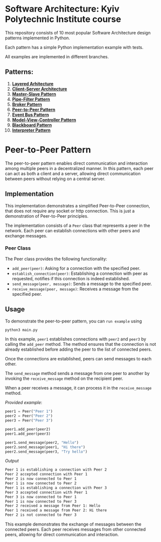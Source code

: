 # Software Architecture: Kyiv Polytechnic Institute course

This repository consists of 10 most popular Software Architecture design patterns implemented in Python.

Each pattern has a simple Python implementation example with tests.

All examples are implemented in different branches.

## Patterns:

1. [**Layered Arhitecture**](https://github.com/annavasylashko/kpi-architecture/tree/layered-architecture)
2. [**Client-Server Architecture**](https://github.com/annavasylashko/kpi-architecture/tree/client-server)
3. [**Master-Slave Pattern**](https://github.com/annavasylashko/kpi-architecture/tree/master-slave)
4. [**Pipe-Filter Pattern**](https://github.com/annavasylashko/kpi-architecture/tree/pipe-filter)
5. [**Broker Pattern**](https://github.com/annavasylashko/kpi-architecture/tree/broker)
6. [**Peer-to-Peer Pattern**](https://github.com/annavasylashko/kpi-architecture/tree/peer-to-peer)
7. [**Event Bus Pattern**](https://github.com/annavasylashko/kpi-architecture/tree/event-bus)
8. [**Model-View-Controller Pattern**](https://github.com/annavasylashko/kpi-architecture/tree/mvc)
9. [**Blackboard Pattern**](https://github.com/annavasylashko/kpi-architecture/tree/blackboard)
10. [**Interpreter Pattern**](https://github.com/annavasylashko/kpi-architecture/tree/interpreter)

# Peer-to-Peer Pattern

The peer-to-peer pattern enables direct communication and interaction among multiple peers in a decentralized manner. In this pattern, each peer can act as both a client and a server, allowing direct communication between peers without relying on a central server.

## Implementation

This implementation demonstrates a simplified Peer-to-Peer connection, that does not require any socket or http connection.
This is just a demonstration of Peer-to-Peer principles.

The implementation consists of a `Peer` class that represents a peer in the network. Each peer can establish connections with other peers and exchange messages.

### Peer Class

The Peer class provides the following functionality:

- `add_peer(peer)`: Asking for a connection with the specified peer.
- `establish_connection(peer)`: Establishing a connection with peer as requested, notifies if this connection is indeed established.
- `send_message(peer, message)`: Sends a message to the specified peer.
- `receive_message(peer, message)`: Receives a message from the specified peer.

## Usage

To demonstrate the peer-to-peer pattern, you can `run example` using
```zsh
python3 main.py
```

In this example, `peer1` establishes connections with `peer2` and `peer3` by calling the `add_peer` method. The method ensures that the connection is not already established before adding the peer to the list of connected peers.

Once the connections are established, peers can send messages to each other.

The `send_message` method sends a message from one peer to another by invoking the `receive_message` method on the recipient peer.

When a peer receives a message, it can process it in the `receive_message` method.

*Provided example*:
```python
peer1 = Peer("Peer 1")
peer2 = Peer("Peer 2")
peer3 = Peer("Peer 3")

peer1.add_peer(peer2)
peer1.add_peer(peer3)

peer1.send_message(peer2, "Hello")
peer2.send_message(peer1, "Hi there")
peer2.send_message(peer3, "Try hello")
```

*Output*
```zsh
Peer 1 is establishing a connection with Peer 2
Peer 2 accepted connection with Peer 1
Peer 2 is now connected to Peer 1
Peer 1 is now connected to Peer 2
Peer 1 is establishing a connection with Peer 3
Peer 3 accepted connection with Peer 1
Peer 3 is now connected to Peer 1
Peer 1 is now connected to Peer 3
Peer 2 received a message from Peer 1: Hello
Peer 1 received a message from Peer 2: Hi there
Peer 2 is not connected to Peer 3
```

This example demonstrates the exchange of messages between the connected peers. Each peer receives messages from other connected peers, allowing for direct communication and interaction.